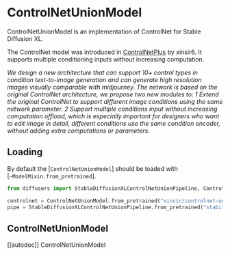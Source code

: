 <!--Copyright 2025 The HuggingFace Team and The InstantX Team. All rights reserved.

Licensed under the Apache License, Version 2.0 (the "License"); you may not use this file except in compliance with
the License. You may obtain a copy of the License at

http://www.apache.org/licenses/LICENSE-2.0

Unless required by applicable law or agreed to in writing, software distributed under the License is distributed on
an "AS IS" BASIS, WITHOUT WARRANTIES OR CONDITIONS OF ANY KIND, either express or implied. See the License for the
specific language governing permissions and limitations under the License.
-->

# ControlNetUnionModel

ControlNetUnionModel is an implementation of ControlNet for Stable Diffusion XL.

The ControlNet model was introduced in [ControlNetPlus](https://github.com/xinsir6/ControlNetPlus) by xinsir6. It supports multiple conditioning inputs without increasing computation.

*We design a new architecture that can support 10+ control types in condition text-to-image generation and can generate high resolution images visually comparable with midjourney. The network is based on the original ControlNet architecture, we propose two new modules to: 1 Extend the original ControlNet to support different image conditions using the same network parameter. 2 Support multiple conditions input without increasing computation offload, which is especially important for designers who want to edit image in detail, different conditions use the same condition encoder, without adding extra computations or parameters.*

## Loading

By default the [`ControlNetUnionModel`] should be loaded with [`~ModelMixin.from_pretrained`].

```py
from diffusers import StableDiffusionXLControlNetUnionPipeline, ControlNetUnionModel

controlnet = ControlNetUnionModel.from_pretrained("xinsir/controlnet-union-sdxl-1.0")
pipe = StableDiffusionXLControlNetUnionPipeline.from_pretrained("stabilityai/stable-diffusion-xl-base-1.0", controlnet=controlnet)
```

## ControlNetUnionModel

[[autodoc]] ControlNetUnionModel


